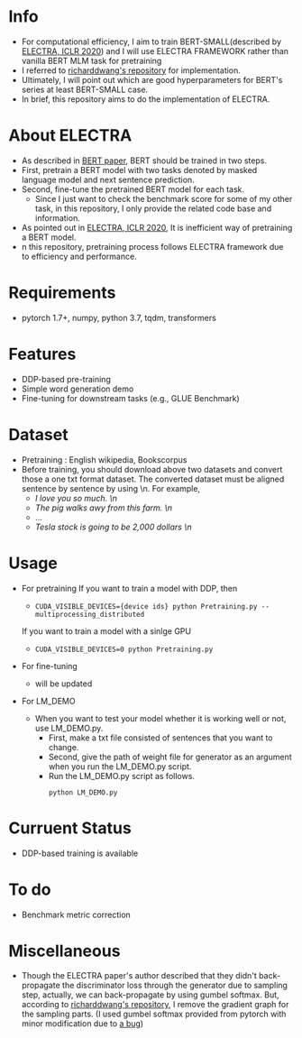 # Info
  - For computational efficiency, I aim to train BERT-SMALL(described by [ELECTRA, ICLR 2020](https://arxiv.org/pdf/2003.10555.pdf)) 
    and I will use ELECTRA FRAMEWORK rather than vanilla BERT MLM task for pretraining
  - I referred to [richarddwang's repository](https://github.com/richarddwang/electra_pytorch) for implementation.  
  - Ultimately, I will point out which are good hyperparameters for BERT's series at least BERT-SMALL case.
  - In brief, this repository aims to do the implementation of ELECTRA.
# About ELECTRA
  - As described in [BERT paper](https://arxiv.org/pdf/1810.04805.pdf), BERT should be trained in two steps.
  - First, pretrain a BERT model with two tasks denoted by masked language model and next sentence prediction.
  - Second, fine-tune the pretrained BERT model for each task. 
    - Since I just want to check the benchmark score for some of my other task, in this repository, I only provide the related code base
    and information.
  - As pointed out in [ELECTRA, ICLR 2020](https://arxiv.org/pdf/2003.10555.pdf), It is inefficient way of pretraining
    a BERT model.
  - n this repository, pretraining process follows ELECTRA framework due to efficiency and performance.

# Requirements
  - pytorch 1.7+, numpy, python 3.7, tqdm, transformers
# Features
  - DDP-based pre-training
  - Simple word generation demo
  - Fine-tuning for downstream tasks (e.g., GLUE Benchmark)
# Dataset
  - Pretraining : English wikipedia, Bookscorpus
  - Before training, you should download above two datasets and convert those a one 
txt format dataset. The converted dataset must be aligned sentence by sentence by using \n.
    For example, 
    - *I love you so much. \n*
    - *The pig walks awy from this farm. \n*
    - ...
    - *Tesla stock is going to be 2,000 dollars \n*
# Usage
  - For pretraining
    If you want to train a model with DDP, then
    - ```
      CUDA_VISIBLE_DEVICES={device ids} python Pretraining.py --multiprocessing_distributed 
      ```
    If you want to train a model with a sinlge GPU
    - ```
      CUDA_VISIBLE_DEVICES=0 python Pretraining.py
      ```
    
  - For fine-tuning
    - will be updated
  - For LM_DEMO
    - When you want to test your model whether it is working well or not, use LM_DEMO.py.
      - First, make a txt file consisted of sentences that you want to change.
      - Second, give the path of weight file for generator as an argument when you run the LM_DEMO.py script.
      - Run the LM_DEMO.py script as follows.
        ```python3
        python LM_DEMO.py
        ```
        
# Curruent Status
  - DDP-based training is available
# To do
  - Benchmark metric correction
# Miscellaneous
  - Though the ELECTRA paper's author described that they didn't back-propagate the discriminator loss 
    through the generator due to sampling step, actually, we can back-propagate by using gumbel softmax.
    But, according to [richarddwang's repository](https://github.com/richarddwang/electra_pytorch), 
    I remove the gradient graph for the sampling parts. (I used gumbel softmax provided from pytorch with minor 
    modification due to [a bug](https://github.com/richarddwang/electra_pytorch))